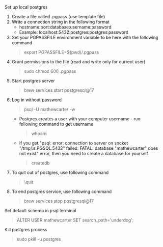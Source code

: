 Set up local postgres

1. Create a file called .pgpass (use template file)
2. Write a connection string in the following format
    - hostname:port:database:username:password
    - Example: localhost:5432:postgres:postgres:password
3. Set your PGPASSFILE environment variable to be here with the following command
    > export PGPASSFILE=$(pwd)/.pgpass
4. Grant permissions to the file (read and write only for current user)
    > sudo chmod 600 .pgpass
5. Start postgres server
    > brew services start postgresql@17
5. Log in without password
    > psql -U mathewcarter -w
    - Postgres creates a user with your computer username - run following command to get username
        > whoami
    - If you get "psql: error: connection to server on socket "/tmp/.s.PGSQL.5432" failed: FATAL:  database "mathewcarter" does not exist" error, then you need to create a database for yourself
        > createdb
6. To quit out of postgres, use following command
    > \quit
7. To end postgres service, use following command
    > brew services stop postgresql@17

Set default schema in psql terminal
> ALTER USER mathewcarter SET search_path='underdog';

Kill postgres process
> sudo pkill -u postgres